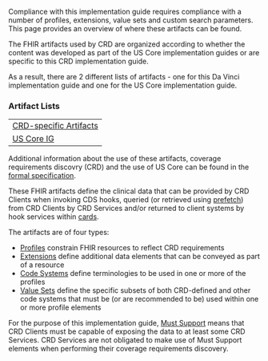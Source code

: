 Compliance with this implementation guide requires compliance with a number of profiles, extensions, value sets and custom search parameters.  This page provides an overview of where these artifacts can be found.

The FHIR artifacts used by CRD are organized according to whether the content was developed as part of the US Core implementation guides or are specific to this CRD implementation guide.

As a result, there are 2 different lists of artifacts - one for this Da Vinci implementation guide and one for the US Core implementation guide.

### Artifact Lists
<table>
  <tr>
    <td><a href="artifacts.html">CRD-specific Artifacts</a></td>
  </tr>
  <tr>
    <td><a href="http://hl7.org/fhir/us/core">US Core IG</a></td>
  </tr>
</table>

Additional information about the use of these artifacts, coverage requirements discovry (CRD) and the use of US Core can be found in the [formal specification](hooks.html#profiles).

These FHIR artifacts define the clinical data that can be provided by CRD Clients when invoking CDS hooks, queried (or retrieved using [prefetch](hooks.html#prefetch)) from CRD Clients by CRD Services and/or returned to client systems by hook services within [cards](hooks.html#cards).

The artifacts are of four types:

* [Profiles]({{site.data.fhir.path}}profiling.html) constrain FHIR resources to reflect CRD requirements
* [Extensions]({{site.data.fhir.path}}extensibility.html) define additional data elements that can be conveyed as part of a resource
* [Code Systems]({{site.data.fhir.path}}codesystem.html) define terminologies to be used in one or more of the profiles
* [Value Sets]({{site.data.fhir.path}}valueset.html) define the specific subsets of both CRD-defined and other code systems that must be (or are recommended to be) used within one or more profile elements

For the purpose of this implementation guide, [Must Support]({{site.data.fhir.path}}profiling.html#mustsupport) means that CRD Clients must be capable of exposing the data to at least some CRD Services.  CRD Services are not obligated to make use of Must Support elements when performing their coverage requirements discovery.

<!-- Todo: examples, capabilitystatement, TestScenario? -->
